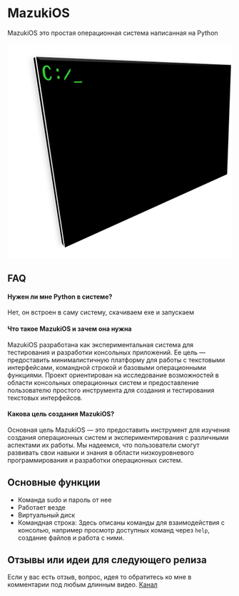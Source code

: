 
# MazukiOS

MazukiOS это простая операционная система написанная на Python


![Logo](https://raw.githubusercontent.com/Felix010985/MazukiOS/refs/heads/main/assets/mazukios.png)


## FAQ

#### Нужен ли мне Python в системе?

Нет, он встроен в саму систему, скачиваем exe и запускаем

#### Что такое MazukiOS и зачем она нужна

MazukiOS разработана как экспериментальная система для тестирования и разработки консольных приложений. Ее цель — предоставить минималистичную платформу для работы с текстовыми интерфейсами, командной строкой и базовыми операционными функциями. Проект ориентирован на исследование возможностей в области консольных операционных систем и предоставление пользователю простого инструмента для создания и тестирования текстовых интерфейсов.

#### Какова цель создания MazukiOS?

Основная цель MazukiOS — это предоставить инструмент для изучения создания операционных систем и экспериментирования с различными аспектами их работы. Мы надеемся, что пользователи смогут развивать свои навыки и знания в области низкоуровневого программирования и разработки операционных систем.


## Основные функции

- Команда sudo и пароль от нее
- Работает везде
- Виртуальный диск
- Командная строка: Здесь описаны команды для взаимодействия с консолью, например просмотр доступных команд через `help`, создание файлов и работа с ними.


## Отзывы или идеи для следующего релиза

Если у вас есть отзыв, вопрос, идея то обратитесь ко мне в комментарии под любым длинным видео. [Канал](https://www.youtube.com/@FelixProfi0r1)

